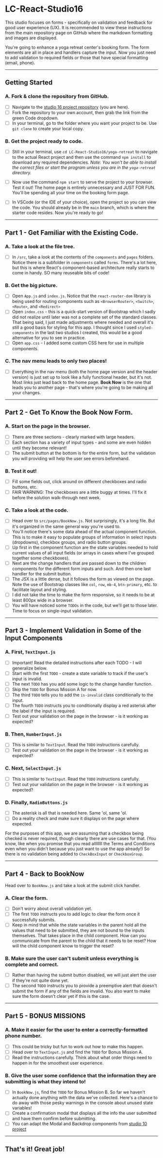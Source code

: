 # LC-React-Studio16

This studio focuses on forms - specifically on validation and feedback for good user experience (UX). It is recommended to view these instructions from the main repository page on GitHub where the markdown formatting and images are displayed.

You're going to enhance a yoga retreat center's booking form. The form elements are all in place and handlers capture the input. Now you just need to add validation to required fields or those that have special formatting (email, phone).

---

## Getting Started

### A. Fork & clone the repository from GitHub.
 - [ ] Navigate to the [studio 16 project repository](https://github.com/Carolista/LC-React-Studio16) (you are here).
 - [ ] Fork the repository to your own account, then grab the link from the green Code dropdown.
 - [ ] In your terminal, go to the folder where you want your project to be. Use `git clone` to create your local copy.

### B. Get the project ready to code.
 - [ ] Still in your terminal, use `cd LC-React-Studio16/yoga-retreat` to navigate to the actual React project and then use the command `npm install` to download any required dependencies. *Note: You won't be able to install the correct files or start the program unless you are in the `yoga-retreat` directory.*
 - [ ] Now use the command `npm start` to serve the project to your browser. Test it out! The home page is entirely unnecessary and JUST FOR FUN. You'll be spending all your time on the booking form page.

 - [ ] In VSCode (or the IDE of your choice), open the project so you can view the code. You should already be in the `main` branch, which is where the starter code resides. Now you're ready to go!

---

## Part 1 - Get Familiar with the Existing Code.

### A. Take a look at the file tree.
 - [ ] In `/src`, take a look at the contents of the `components` and `pages` folders. Notice there is a subfolder in `components` called `forms`. There's a lot here, but this is where React's component-based architecture really starts to come in handy. SO many reuseable bits of code!

### B. Get the big picture.
 - [ ] Open `App.js` and `index.js`. Notice that the `react-router-dom` library is being used for routing components such as `<BrowserRouter>`, `<Switch>`, `<Route>`, and `<Redirect>`
 - [ ] Open `index.css` - this is a quick-start version of Bootstrap which I sadly did not realize until later was not a complete set of the standard classes. That being said, I just made adjustments where needed and overall it's still a good basis for styling for this app. I thought since I used `styled-components` in the last two studios I created, this would be a good alternative for you to see in practice.
 - [ ] Open `app.css` - I added some custom CSS here for use in multiple components.

### C. The nav menu leads to only two places!
 - [ ] Everything in the nav menu (both the home page version and the header version) is just set up to look like a fully functional header, but it's not. Most links just lead back to the home page. **Book Now** is the one that leads you to another page - that's where you're going to be making all your changes.

---

## Part 2 - Get To Know the Book Now Form.

### A. Start on the page in the browser.
 - [ ] There are three sections - clearly marked with large headers.
 - [ ] Each section has a variety of input types - and some are even hidden until they become relevant!
 - [ ] The submit button at the bottom is for the entire form, but the validation you will providing will help the user see errors beforehand.

### B. Test it out!
 - [ ] Fill some fields out, click around on different checkboxes and radio buttons, etc.  
 - [ ] FAIR WARNING: The checkboxes are a little buggy at times. I'll fix it before the solution walk-through next week.

### C. Take a look at the code.
 - [ ] Head over to `src/pages/BookNow.js`. Not surprisingly, it's a long file. But it's organized in the same general way you're used to.
 - [ ] You'll notice there's some data ahead of the actual component function. This is to make it easy to populate groups of information in select inputs (dropdowns), checkbox groups, and radio button groups.
 - [ ] Up first in the component function are the state variables needed to hold current values of all input fields (or arrays in cases where I've grouped together some checkboxes).
 - [ ] Next are the change handlers that are passed down to the children components for the different form inputs and such. And then one last handler for the submit button.
 - [ ] The JSX is a little dense, but it follows the form as viewed on the page. Note the use of Bootstrap classes like `col`, `row`, `mb-4`, `btn-primary`, etc. to facilitate layout and styling.
 - [ ] I did not take the time to make the form responsive, so it needs to be at least 800px wide in a browser.
 - [ ] You will have noticed some `TODOs` in the code, but we'll get to those later. Time to focus on single-input validation.

---

## Part 3 - Implement Validation in Some of the Input Components

### A. First, `TextInput.js`
 - [ ] Important! Read the detailed instructions after each TODO - I will generalize below.
 - [ ] Start with the first `TODO` - create a state variable to track if the user's input is invalid.
 - [ ] The next `TODO` has you add some logic to the change handler function.
 - [ ] Skip the `TODO` for Bonus Mission A for now.
 - [ ] The third `TODO` tells you to add the `is-invalid` class conditionally to the input.
 - [ ] The fourth `TODO` instructs you to conditionally display a red asterisk after the label if the input is required. 
 - [ ] Test out your validation on the page in the browser - is it working as expected?

### B. Then, `NumberInput.js`
 - [ ] This is similar to `TextInput`. Read the `TODO` instructions carefully. 
 - [ ] Test out your validation on the page in the browser - is it working as expected?

### C. Next, `SelectInput.js`
 - [ ] This is similar to `TextInput`. Read the `TODO` instructions carefully. 
 - [ ] Test out your validation on the page in the browser - is it working as expected?

### D. Finally, `RadioButtons.js`
 - [ ] The asterisk is all that is needed here. Same 'ol, same 'ol. 
 - [ ] Do a reality check and make sure it displays on the page where expected.

For the purposes of this app, we are assuming that a checkbox being checked is never required, though clearly there are use cases for that. (You know, like when you promise that you read allllllll the Terms and Conditions even when you didn't because you just want to use the app already!) So there is no validation being added to `CheckBoxInput` or `CheckboxGroup`.
 
---

## Part 4 - Back to BookNow

Head over to `BookNow.js` and take a look at the submit click handler.

### A. Clear the form.
 - [ ] Don't worry about overall validation yet.
 - [ ] The first `TODO` instructs you to add logic to clear the form once it successfully submits. 
 - [ ] Keep in mind that while the state variables in the parent hold all the values that need to be submitted, they are not bound to the inputs themselves. That takes place in the child component. How can you communicate from the parent to the child that it needs to be reset? How will the child component know to trigger the reset?

### B. Make sure the user can't submit unless everything is complete and correct.
 - [ ] Rather than having the submit button disabled, we will just alert the user if they're not quite done yet.
 - [ ] The second `TODO` instructs you to provide a preemptive alert that doesn't submit the form if any of the fields are invalid. You also want to make sure the form doesn't clear yet if this is the case.

---

## Part 5 - BONUS MISSIONS

### A. Make it easier for the user to enter a correctly-formatted phone number.
 - [ ] This could be tricky but fun to work out how to make this happen.
 - [ ] Head over to `TextInput.js` and find the `TODO` for Bonus Mission A.
 - [ ] Read the instructions carefully. Think about what order things need to happen in for the smoothest user experience.

### B. Give the user some confidence that the information they are submitting is what they intend to!
 - [ ] In `BookNow.js`, find the `TODO` for Bonus Mission B. So far we haven't actually done anything with the data we've collected. Here's a chance to do away with those pesky warnings in the console about unused state variables!
 - [ ] Create a confirmation modal that displays all the info the user submitted and have them confirm before submitting.
 - [ ] You can adapt the Modal and Backdrop components from [studio 10 project](https://github.com/Carolista/LC-React-Studio10)

---

## That's it! Great job!

